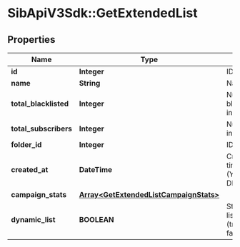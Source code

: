 # SibApiV3Sdk::GetExtendedList

## Properties
Name | Type | Description | Notes
------------ | ------------- | ------------- | -------------
**id** | **Integer** | ID of the list | 
**name** | **String** | Name of the list | 
**total_blacklisted** | **Integer** | Number of blacklisted contacts in the list | 
**total_subscribers** | **Integer** | Number of contacts in the list | 
**folder_id** | **Integer** | ID of the folder | 
**created_at** | **DateTime** | Creation UTC date-time of the list (YYYY-MM-DDTHH:mm:ss.SSSZ) | 
**campaign_stats** | [**Array&lt;GetExtendedListCampaignStats&gt;**](GetExtendedListCampaignStats.md) |  | [optional] 
**dynamic_list** | **BOOLEAN** | Status telling if the list is dynamic or not (true&#x3D;dynamic, false&#x3D;not dynamic) | [optional] 


